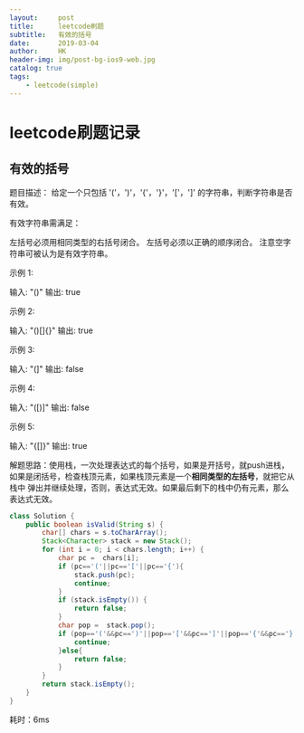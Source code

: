 ```yaml
---
layout:     post
title:      leetcode刷题
subtitle:   有效的括号
date:       2019-03-04
author:     HK
header-img: img/post-bg-ios9-web.jpg
catalog: true
tags:
    - leetcode(simple)
---
```

# leetcode刷题记录
## 有效的括号

 题目描述：
         给定一个只包括 '('，')'，'{'，'}'，'['，']' 的字符串，判断字符串是否有效。

有效字符串需满足：

左括号必须用相同类型的右括号闭合。
左括号必须以正确的顺序闭合。
注意空字符串可被认为是有效字符串。
   
示例 1:

输入: "()"
输出: true

示例 2:

输入: "()[]{}"
输出: true

示例 3:

输入: "(]"
输出: false

示例 4:

输入: "([)]"
输出: false

示例 5:

输入: "{[]}"
输出: true

解题思路：使用栈，一次处理表达式的每个括号，如果是开括号，就push进栈，如果是闭括号，检查栈顶元素，如果栈顶元素是一个**相同类型的左括号**，就把它从栈中
弹出并继续处理，否则，表达式无效。如果最后剩下的栈中仍有元素，那么表达式无效。
``` java
class Solution {
    public boolean isValid(String s) {
        char[] chars = s.toCharArray();
        Stack<Character> stack = new Stack();
        for (int i = 0; i < chars.length; i++) {
            char pc =  chars[i];
            if (pc=='('||pc=='['||pc=='{'){
                stack.push(pc);
                continue;
            }
            if (stack.isEmpty()) {
                return false;
            }
            char pop =  stack.pop();
            if (pop=='('&&pc==')'||pop=='['&&pc==']'||pop=='{'&&pc=='}'){
                continue;
            }else{
                return false;
            }
        }
        return stack.isEmpty();
    }
}
```
耗时：6ms
